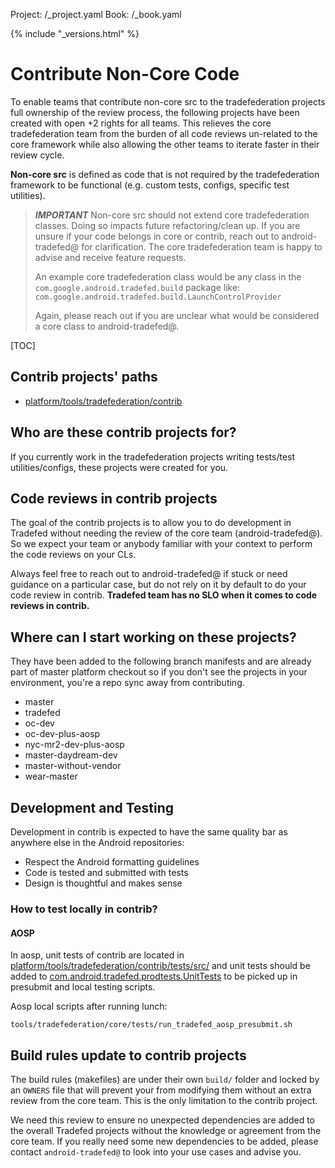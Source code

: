 Project: /_project.yaml
Book: /_book.yaml

{% include "_versions.html" %}

<!--
  Copyright 2019 The Android Open Source Project

  Licensed under the Apache License, Version 2.0 (the "License");
  you may not use this file except in compliance with the License.
  You may obtain a copy of the License at

      http://www.apache.org/licenses/LICENSE-2.0

  Unless required by applicable law or agreed to in writing, software
  distributed under the License is distributed on an "AS IS" BASIS,
  WITHOUT WARRANTIES OR CONDITIONS OF ANY KIND, either express or implied.
  See the License for the specific language governing permissions and
  limitations under the License.
-->

# Contribute Non-Core Code

To enable teams that contribute non-core src to the tradefederation projects
full ownership of the review process, the following projects have been created
with open +2 rights for all teams. This relieves the core tradefederation team
from the burden of all code reviews un-related to the core framework while also
allowing the other teams to iterate faster in their review cycle.

**Non-core src** is defined as code that is not required by the tradefederation
framework to be functional (e.g. custom tests, configs, specific test
utilities).

> ***IMPORTANT*** Non-core src should not extend core tradefederation classes.
> Doing so impacts future refactoring/clean up. If you are unsure if your code
> belongs in core or contrib, reach out to android-tradefed@ for clarification.
> The core tradefederation team is happy to advise and receive feature requests.
>
> An example core tradefederation class would be any class in the
> ```com.google.android.tradefed.build``` package like:
> ```com.google.android.tradefed.build.LaunchControlProvider```
>
> Again, please reach out if you are unclear what would be considered a core
> class to android-tradefed@.

[TOC]

## Contrib projects' paths

*   [platform/tools/tradefederation/contrib](https://android.googlesource.com/platform/tools/tradefederation/contrib/+/refs/heads/master)

## Who are these contrib projects for?

If you currently work in the tradefederation projects writing tests/test
utilities/configs, these projects were created for you.

## Code reviews in contrib projects

The goal of the contrib projects is to allow you to do development in Tradefed
without needing the review of the core team (android-tradefed@). So we expect
your team or anybody familiar with your context to perform the code reviews on
your CLs.

Always feel free to reach out to android-tradefed@ if stuck or need guidance on
a particular case, but do not rely on it by default to do your code review in
contrib. **Tradefed team has no SLO when it comes to code reviews in contrib.**

## Where can I start working on these projects?

They have been added to the following branch manifests and are already part of
master platform checkout so if you don't see the projects in your environment,
you're a repo sync away from contributing.

*   master
*   tradefed
*   oc-dev
*   oc-dev-plus-aosp
*   nyc-mr2-dev-plus-aosp
*   master-daydream-dev
*   master-without-vendor
*   wear-master


## Development and Testing

Development in contrib is expected to have the same quality bar as anywhere else
in the Android repositories:

*   Respect the Android formatting guidelines
*   Code is tested and submitted with tests
*   Design is thoughtful and makes sense

### How to test locally in contrib?

#### AOSP

In aosp, unit tests of contrib are located in
[platform/tools/tradefederation/contrib/tests/src/](https://android.googlesource.com/platform/tools/tradefederation/contrib/+/refs/heads/master/tests/src/com/android)
and unit tests should be added to
[com.android.tradefed.prodtests.UnitTests](https://android.googlesource.com/platform/tools/tradefederation/contrib/+/refs/heads/master/tests/src/com/android/tradefed/prodtests/UnitTests.java)
to be picked up in presubmit and local testing scripts.

Aosp local scripts after running lunch:

```
tools/tradefederation/core/tests/run_tradefed_aosp_presubmit.sh
```

## Build rules update to contrib projects

The build rules (makefiles) are under their own `build/` folder and locked by an
`OWNERS` file that will prevent your from modifying them without an extra review
from the core team. This is the only limitation to the contrib project.

We need this review to ensure no unexpected dependencies are added to the
overall Tradefed projects without the knowledge or agreement from the core team.
If you really need some new dependencies to be added, please contact
`android-tradefed@` to look into your use cases and advise you.
